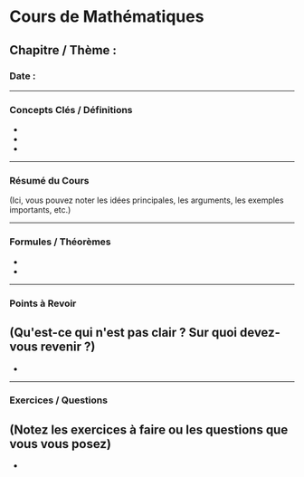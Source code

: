 # Cours de Mathématiques

## Chapitre / Thème : 

### Date : 

---

### Concepts Clés / Définitions
- 
- 
- 

---

### Résumé du Cours
(Ici, vous pouvez noter les idées principales, les arguments, les exemples importants, etc.)

---

### Formules / Théorèmes
- 
- 

---

### Points à Revoir
(Qu'est-ce qui n'est pas clair ? Sur quoi devez-vous revenir ?)
- 
- 

---

### Exercices / Questions
(Notez les exercices à faire ou les questions que vous vous posez)
- 
- 
